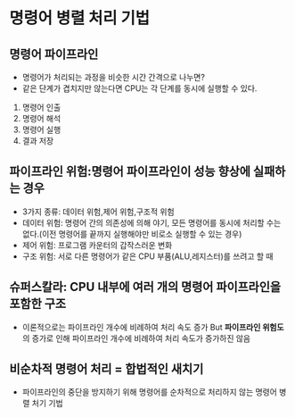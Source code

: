 # 명령어 병렬 처리 기법

## 명령어 파이프라인
- 명령어가 처리되는 과정을 비슷한 시간 간격으로 나누면?
- 같은 단계가 겹치지만 않는다면 CPU는 각 단계를 동시에 실행할 수 있다.
1. 명령어 인출
2. 명령어 해석
3. 명령어 실행
4. 결과 저장

## 파이프라인 위험:명령어 파이프라인이 성능 향상에 실패하는 경우
- 3가지 종류: 데이터 위험,제어 위험,구조적 위험
- 데이터 위험: 명령어 간의 의존성에 의해 야기, 모든 명령어를 동시에 처리할 수는 없다.(이전 명령어를 끝까지 실행해야만 비로소 실행할 수 있는 경우)
- 제어 위험: 프로그램 카운터의 갑작스러운 변화
- 구조 위험: 서로 다른 명령어가 같은 CPU 부품(ALU,레지스터)를 쓰려고 할 때

## 슈퍼스칼라: CPU 내부에 여러 개의 명령어 파이프라인을 포함한 구조
- 이론적으로는 파이프라인 개수에 비례하여 처리 속도 증가 But **파이프라인 위험도**의 증가로 인해 파이프라인 개수에 비례하여 처리 속도가 증가하진 않음

## 비순차적 명령어 처리 = 합법적인 새치기
- 파이프라인의 중단을 방지하기 위해 명령어를 순차적으로 처리하지 않는 명령어 병렬 처기 기법
